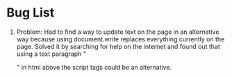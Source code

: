 # Bug List

1. Problem: Had to find a way to update text on the page in an alternative way because using document.write replaces everything currently on the page. Solved it by searching for help on the internet and found out that using a text paragraph "<p></p>" in html above the script tags could be an alternative.

